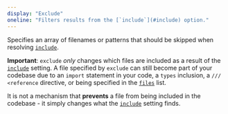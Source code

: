 ```yaml
---
display: "Exclude"
oneline: "Filters results from the [`include`](#include) option."
---
```


Specifies an array of filenames or patterns that should be skipped when resolving [`include`](#include).

**Important**: `exclude` _only_ changes which files are included as a result of the [`include`](#include) setting.
A file specified by `exclude` can still become part of your codebase due to an `import` statement in your code, a `types` inclusion, a `/// <reference` directive, or being specified in the [`files`](#files) list.

It is not a mechanism that **prevents** a file from being included in the codebase - it simply changes what the [`include`](#include) setting finds.
